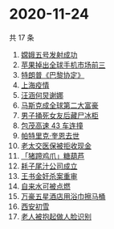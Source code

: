 # 2020-11-24

共 17 条

<!-- BEGIN -->
<!-- 最后更新时间 Tue Nov 24 2020 11:03:42 GMT+0000 (UTC) -->
1. [嫦娥五号发射成功](https://www.zhihu.com/search?q=嫦娥五号)
1. [苹果掉出全球手机市场前三](https://www.zhihu.com/search?q=苹果)
1. [特朗普《巴黎协定》](https://www.zhihu.com/search?q=特朗普)
1. [上海疫情](https://www.zhihu.com/search?q=上海疫情)
1. [汪涵何炅谢娜](https://www.zhihu.com/search?q=何炅)
1. [马斯克成全球第二大富豪](https://www.zhihu.com/search?q=马斯克)
1. [男子捅死女友后藏尸冰柜](https://www.zhihu.com/search?q=男子捅死女友)
1. [包茂高速 43 车连撞](https://www.zhihu.com/search?q=包茂高速)
1. [帕特里克·奎恩去世](https://www.zhihu.com/search?q=冰桶挑战)
1. [老太交医保被拒收现金](https://www.zhihu.com/search?q=老人医保)
1. [「猪蹄鸡爪」糖葫芦](https://www.zhihu.com/search?q=糖葫芦)
1. [耗子尾汁公司成立](https://www.zhihu.com/search?q=耗子尾汁)
1. [王书金奸杀案重审](https://www.zhihu.com/search?q=王书金)
1. [自来水可被点燃](https://www.zhihu.com/search?q=自来水)
1. [万豪五星酒店用浴巾擦马桶](https://www.zhihu.com/search?q=万豪酒店)
1. [西安初雪](https://www.zhihu.com/search?q=西安初雪)
1. [老人被抱起做人脸识别](https://www.zhihu.com/search?q=老人人脸识别)
<!-- END -->
